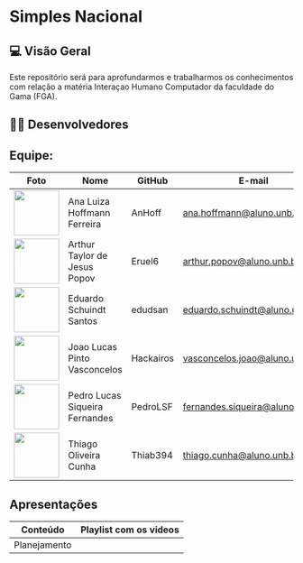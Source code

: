 # Simples Nacional

 ##  💻 Visão Geral
 
Este repositório será para aprofundarmos e trabalharmos os conhecimentos com relação a matéria Interaçao Humano Computador da faculdade do Gama (FGA).

## 👨‍💻 Desenvolvedores

## Equipe:
|Foto | Nome            | GitHub      | E-mail       | 
|-----|-----------------|-------------|-------------|
| <img width='80' heigth='80' align='center' src='/assets/imagem/ana.jpeg'> | Ana Luiza Hoffmann Ferreira | AnHoff | ana.hoffmann@aluno.unb.br |
| <img width='80' heigth='80' align='center' src='/assets/imagem/arthur.jpeg'> | Arthur Taylor de Jesus Popov | Eruel6 | arthur.popov@aluno.unb.br |
| <img width='80' heigth='80' align='center' src='/assets/imagem/eduardo.jpg'> | Eduardo Schuindt Santos | edudsan | eduardo.schuindt@aluno.unb.br |
| <img width='80' heigth='80' align='center' src='/assets/imagem/joao.jpeg'> | Joao Lucas Pinto Vasconcelos | Hackairos | vasconcelos.joao@aluno.unb.br |
| <img width='80' heigth='80' align='center' src='/assets/imagem/pedro.jpeg'> | Pedro Lucas Siqueira Fernandes | PedroLSF | fernandes.siqueira@aluno.unb.br |
| <img width='80' heigth='80' align='center' src='/assets/imagem/thiago.jpeg'> | Thiago Oliveira Cunha | Thiab394| thiago.cunha@aluno.unb.br |


## Apresentações

  |Conteúdo|Playlist com os videos| 
  |----|------|
  |Planejamento||


